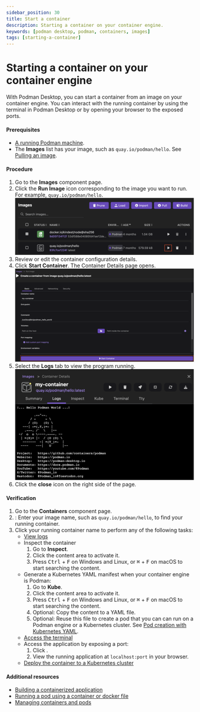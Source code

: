 ```yaml
---
sidebar_position: 30
title: Start a container
description: Starting a container on your container engine.
keywords: [podman desktop, podman, containers, images]
tags: [starting-a-container]
---
```


# Starting a container on your container engine

With Podman Desktop, you can start a container from an image on your container engine.
You can interact with the running container by using the terminal in Podman Desktop or by opening your browser to the exposed ports.

#### Prerequisites

- [A running Podman machine](/docs/podman/creating-a-podman-machine).
- The **Images** list has your image, such as `quay.io/podman/hello`. See [Pulling an image](/docs/containers/images/pulling-an-image). 

#### Procedure

1. Go to the **Images** component page.
1. Click the **Run Image** icon corresponding to the image you want to run. For example, `quay.io/podman/hello`. 
   ![Run Image icon](img/running-an-image.png)
1. Review or edit the container configuration details.
1. Click **Start Container**. The Container Details page opens.
   ![starting a container](img/starting-a-container.png)
1. Select the **Logs** tab to view the program running.
   ![program running](img/hello-world-program-running.png)
1. Click the **close** icon on the right side of the page.

#### Verification

1. Go to the **Containers** component page.
1. **<Icon icon="fa-solid fa-search" size="lg" />**: Enter your image name, such as `quay.io/podman/hello`, to find your running container.
1. Click your running container name to perform any of the following tasks:
   - [View logs](/docs/containers/viewing-container-logs)
   - Inspect the container
      1. Go to **Inspect**.
      1. Click the content area to activate it.
      1. Press <kbd>Ctrl</kbd> + <kbd>F</kbd> on Windows and Linux, or <kbd>⌘</kbd> + <kbd>F</kbd> on macOS to start searching the content.
   - Generate a Kubernetes YAML manifest when your container engine is Podman:
      1. Go to **Kube**.
      1. Click the content area to activate it.
      1. Press <kbd>Ctrl</kbd> + <kbd>F</kbd> on Windows and Linux, or <kbd>⌘</kbd> + <kbd>F</kbd> on macOS to start searching the content.
      1. Optional: Copy the content to a YAML file.
      1. Optional: Reuse this file to create a pod that you can can run on a Podman engine or a Kubernetes cluster. See [Pod creation with Kubernetes YAML](https://podman-desktop.io/blog/2024/10/05/kubernetes-blog#creating-a-pod).
   - [Access the terminal](/docs/containers/accessing-the-terminal)
   - Access the application by exposing a port:
      1. Click **<Icon icon="fa-solid fa-external-link" size="lg" />**.
      1. View the running application at `localhost:port` in your browser.
   - [Deploy the container to a Kubernetes cluster](/docs/kubernetes/deploying-a-pod-to-kubernetes)


#### Additional resources

- [Building a containerized application](/blog/2024/10/05/kubernetes-blog#building-a-containerized-application)
- [Running a pod using a container or docker file](/tutorial/running-a-pod-using-a-container-docker-file)
- [Managing containers and pods](/tutorial/managing-your-application-resources#managing-containers-and-pods)